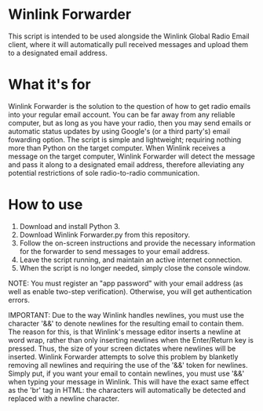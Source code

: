 # Winlink Forwarder

This script is intended to be used alongside the Winlink Global Radio Email client, where it will automatically pull received messages and upload them to a designated email address.

# What it's for

Winlink Forwarder is the solution to the question of how to get radio emails into your regular email account. You can be far away from any reliable computer, but as long as you have your radio, then you may send emails or automatic status updates by using Google's (or a third party's) email fowarding option. The script is simple and lightweight; requiring nothing more than Python on the target computer. When Winlink receives a message on the target computer, Winlink Forwarder will detect the message and pass it along to a designated email address, therefore alleviating any potential restrictions of sole radio-to-radio communication.

# How to use

1. Download and install Python 3.
2. Download Winlink Forwarder.py from this repository.
3. Follow the on-screen instructions and provide the necessary information for the forwarder to send messages to your email address.
4. Leave the script running, and maintain an active internet connection.
5. When the script is no longer needed, simply close the console window.

NOTE: You must register an "app password" with your email address (as well as enable two-step verification). Otherwise, you will get authentication errors.

IMPORTANT: Due to the way Winlink handles newlines, you must use the character '&&' to denote newlines for the resulting email to contain them. The reason for this, is that Winlink's message editor inserts a newline at word wrap, rather than only inserting newlines when the Enter/Return key is pressed. Thus, the size of your screen dictates where newlines will be inserted. Winlink Forwarder attempts to solve this problem by blanketly removing all newlines and requiring the use of the '&&' token for newlines. Simply put, if you want your email to contain newlines, you must use '&&' when typing your message in Winlink. This will have the exact same effect as the 'br' tag in HTML: the characters will automatically be detected and replaced with a newline character. 


